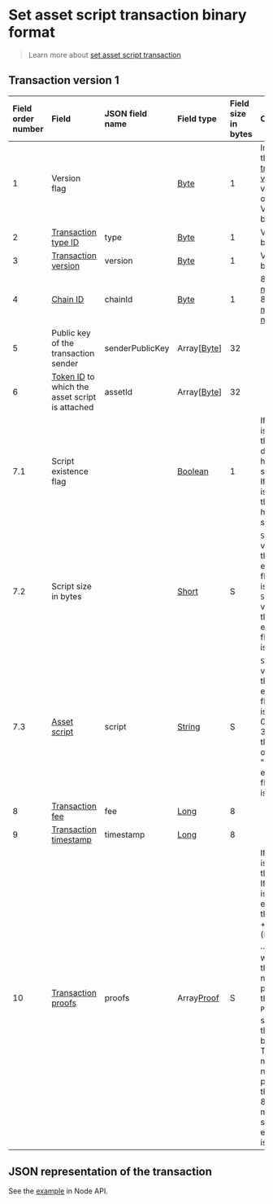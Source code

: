 # Set asset script transaction binary format

> Learn more about [set asset script transaction](/blockchain/transaction-type/set-asset-script-transaction.md)

## Transaction version 1

| Field order number | Field | JSON field name | Field type | Field size in bytes | Comment |
| :--- | :--- | :--- | :--- | :--- | :--- |
| 1 | Version flag | | [Byte](/blockchain/blockchain/blockchain-data-types.md) | 1 | Indicates the [transaction version](/blockchain/transaction/transaction-version.md) is version 2 or higher.<br>Value must be 0 |
| 2 | [Transaction type ID](/blockchain/transaction-type.md) | type | [Byte](/blockchain/blockchain/blockchain-data-types.md) | 1 | Value must be 15 |
| 3 | [Transaction version](/blockchain/transaction/transaction-version.md) | version | [Byte](/blockchain/blockchain/blockchain-data-types.md) | 1 | Value must be 1 |
| 4 | [Chain ID](/blockchain/blockchain-network/chain-id.md) | chainId | [Byte](/blockchain/blockchain/blockchain-data-types.md) | 1 | 84 for [test network](/blockchain/blockchain-network/test-network.md), 87 for [main network](/blockchain/blockchain-network/main-network.md) |
| 5 | Public key of the transaction sender  | senderPublicKey | Array[[Byte](/blockchain/blockchain/blockchain-data-types.md)] | 32 | |
| 6 | [Token ID](/blockchain/token/token-id.md) to which the asset script is attached | assetId | Array[[Byte](/blockchain/blockchain/blockchain-data-types.md)] | 32 | |
| 7.1 | Script existence flag | | [Boolean](/blockchain/blockchain/blockchain-data-types.md) | 1 | If the value is 0, then the token does not have a script.<br>If the value is 1, then the token has a script |
| 7.2 | Script size in bytes | | [Short](/blockchain/blockchain/blockchain-data-types.md) | S | `S = 0` if the value of the "Script existence flag" field is 0.<br>`S = 2` if the value of the "Script existence flag" field is 1 |
| 7.3 | [Asset script](/ride/script.md) | script | [String](/blockchain/blockchain/blockchain-data-types.md) | S | `S = 0` if the value of the "Script existence flag" field is 0.<br>0 &lt; `S` ≤ 32768, if the value of the "Script existence flag" field is 1 |
| 8 | [Transaction fee](/blockchain/transaction/transaction-fee.md) | fee | [Long](/blockchain/blockchain/blockchain-data-types.md) | 8 | |
| 9 | [Transaction timestamp](/blockchain/transaction/transaction-timestamp.md) | timestamp | [Long](/blockchain/blockchain/blockchain-data-types.md) | 8 | |
| 10 | [Transaction proofs](/blockchain/transaction/transaction-proof.md) | proofs | Array[Proof](/blockchain/transaction/transaction-proof.md) | S | If the array is empty, then `S`= 3. <br>If the array is not empty, then `S` = 3 + 2 × `N` + (`P`<sub>1</sub> + `P`<sub>2</sub> + ... + `P`<sub>n</sub>), where `N` is the number of proofs in the array, `P`<sub>n</sub> is the size on `N`-th proof in bytes. <br>The maximum number of proofs in the array is 8. The maximum size of each proof is 64 bytes |

## JSON representation of the transaction

See the [example](https://nodes.wavesnodes.com/transactions/info/FwYSpmVDbWQ2BA5NCBZ9z5GSjY39PSyfNZzBayDiMA88) in Node API.
